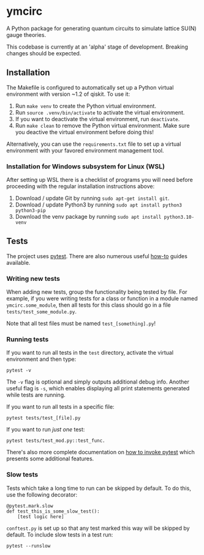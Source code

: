 # ymcirc
A Python package for generating quantum circuits to simulate lattice SU(N) gauge theories.

This codebase is currently at an 'alpha' stage of development. Breaking changes should be expected.

## Installation
The Makefile is configured to automatically set up a Python virtual environment with version ~1.2 of qiskit. To use it:

1. Run `make venv` to create the Python virtual environment.
2. Run `source .venv/bin/activate` to activate the virtual environment.
3. If you want to deactivate the virtual environment, run `deactivate`.
4. Run `make clean` to remove the Python virtual environment. Make sure you deactive the virtual environment before doing this!

Alternatively, you can use the `requirements.txt` file to set up a virtual environment with your favored environment management tool.

### Installation for Windows subsystem for Linux (WSL)
After setting up WSL there is a checklist of programs you will need before proceeding with the regular installation instructions above:

1. Download / update Git by running `sudo apt-get install git`.
2. Download / update Python3 by running `sudo apt install python3 python3-pip`
3. Download the venv package by running `sudo apt install python3.10-venv`

## Tests
The project uses [pytest](https://docs.pytest.org/en/stable/).
There are also numerous useful [how-to](https://docs.pytest.org/en/stable/how-to/index.html#how-to) guides available.

### Writing new tests
When adding new tests, group the functionality being tested by file. For example, if you were writing tests for a class or function in a module named `ymcirc.some_module`, then all tests for this class should go in a file `tests/test_some_module.py`.

Note that all test files must be named `test_[something].py`!

### Running tests
If you want to run all tests in the `test` directory, activate the virtual environment and then type:
```
pytest -v
```
The `-v` flag is optional and simply outputs additional debug info. Another useful flag is `-s`, which enables displaying all print statements generated while tests are running.

If you want to run all tests in a specific file:
```
pytest tests/test_[file].py
```

If you want to run *just one* test:
```
pytest tests/test_mod.py::test_func.
```

There's also more complete documentation on [how to invoke pytest](https://docs.pytest.org/en/stable/how-to/usage.html) which presents some additional features.

### Slow tests
Tests which take a long time to run can be skipped by default. To do this, use the following decorator:
```
@pytest.mark.slow
def test_this_is_some_slow_test():
    [test logic here]
```

`conftest.py` is set up so that any test marked this way will be skipped by default. To include slow tests in a test run:
```
pytest --runslow
```
